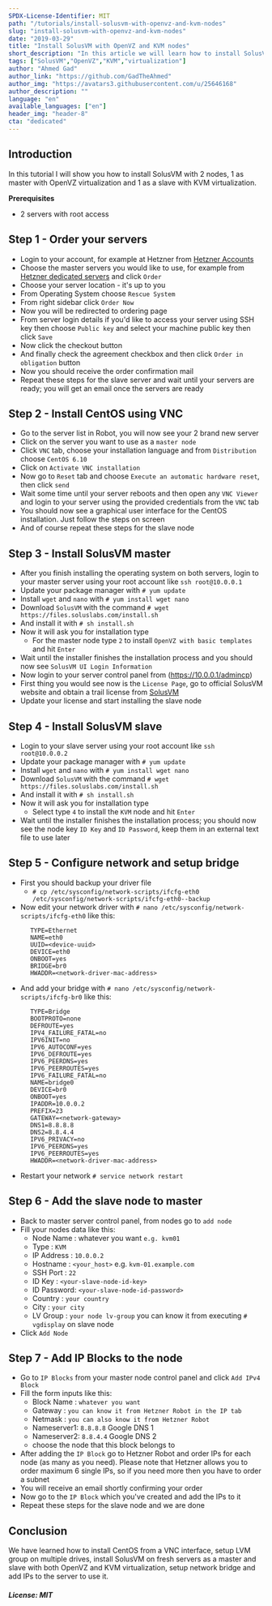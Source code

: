 ```yaml
---
SPDX-License-Identifier: MIT
path: "/tutorials/install-solusvm-with-openvz-and-kvm-nodes"
slug: "install-solusvm-with-openvz-and-kvm-nodes"
date: "2019-03-29"
title: "Install SolusVM with OpenVZ and KVM nodes"
short_description: "In this article we will learn how to install SolusVM with 2 nodes, 1 as master with OpenVZ virtualization and 1 as a slave with KVM virtualization"
tags: ["SolusVM","OpenVZ","KVM","virtualization"]
author: "Ahmed Gad"
author_link: "https://github.com/GadTheAhmed"
author_img: "https://avatars3.githubusercontent.com/u/25646168"
author_description: ""
language: "en"
available_languages: ["en"]
header_img: "header-8"
cta: "dedicated"
---
```


## Introduction

In this tutorial I will show you how to install SolusVM with 2 nodes, 1 as master with OpenVZ virtualization and 1 as a slave with KVM virtualization.

**Prerequisites**

* 2 servers with root access

## Step 1 - Order your servers

* Login to your account, for example at Hetzner from [Hetzner Accounts](https://accounts.hetzner.com)
* Choose the master servers you would like to use, for example from [Hetzner dedicated servers](https://hetzner.com/dedicated-rootserver) and click `Order`
* Choose your server location - it's up to you
* From Operating System choose `Rescue System`
* From right sidebar click `Order Now`
* Now you will be redirected to ordering page
* From server login details if you'd like to access your server using SSH key then choose `Public key` and select your machine public key then click `Save`
* Now click the checkout button
* And finally check the agreement checkbox and then click `Order in obligation` button
* Now you should receive the order confirmation mail
* Repeat these steps for the slave server and wait until your servers are ready; you will get an email once the servers are ready

## Step 2 - Install CentOS using VNC

* Go to the server list in Robot, you will now see your 2 brand new server
* Click on the server you want to use as a `master node`
* Click `VNC` tab, choose your installation language and from `Distribution` choose `CentOS 6.10`
* Click on `Activate VNC installation`
* Now go to `Reset` tab and choose `Execute an automatic hardware reset`, then click `send`
* Wait some time until your server reboots and then open any `VNC Viewer` and login to your server using the provided credentials from the `VNC` tab
* You should now see a graphical user interface for the CentOS installation. Just follow the steps on screen
* And of course repeat these steps for the slave node

## Step 3 - Install SolusVM master

* After you finish installing the operating system on both servers, login to your master server using your root account like `ssh root@10.0.0.1`
* Update your package manager with `# yum update`
* Install `wget` and `nano` with `# yum install wget nano`
* Download `SolusVM` with the command `# wget https://files.soluslabs.com/install.sh`
* And install it with `# sh install.sh`
* Now it will ask you for installation type
  * For the master node type `2` to install `OpenVZ with basic templates` and hit `Enter`
* Wait until the installer finishes the installation process and you should now see `SolusVM UI Login Information`
* Now login to your server control panel from (https://10.0.0.1/admincp)
* First thing you would see now is the `License Page`, go to official SolusVM website and obtain a trail license from [SolusVM](https://www.soluslabs.com/clients/cart.php)
* Update your license and start installing the slave node

## Step 4 - Install SolusVM slave

* Login to your slave server using your root account like `ssh root@10.0.0.2`
* Update your package manager with `# yum update`
* Install `wget` and `nano` with `# yum install wget nano`
* Download `SolusVM` with the command `# wget https://files.soluslabs.com/install.sh`
* And install it with `# sh install.sh`
* Now it will ask you for installation type
  * Select type `4` to install the `KVM` node and hit `Enter`
* Wait until the installer finishes the installation process; you should now see the node key `ID Key` and `ID Password`, keep them in an external text file to use later

## Step 5 - Configure network and setup bridge

* First you should backup your driver file 
  * `# cp /etc/sysconfig/network-scripts/ifcfg-eth0 /etc/sysconfig/network-scripts/ifcfg-eth0--backup`
* Now edit your network driver with `# nano /etc/sysconfig/network-scripts/ifcfg-eth0` like this:

```
      TYPE=Ethernet
      NAME=eth0
      UUID=<device-uuid>
      DEVICE=eth0
      ONBOOT=yes
      BRIDGE=br0
      HWADDR=<network-driver-mac-address>
```

* And add your bridge with `# nano /etc/sysconfig/network-scripts/ifcfg-br0` like this:

```
      TYPE=Bridge
      BOOTPROTO=none
      DEFROUTE=yes
      IPV4_FAILURE_FATAL=no
      IPV6INIT=no
      IPV6_AUTOCONF=yes
      IPV6_DEFROUTE=yes
      IPV6_PEERDNS=yes
      IPV6_PEERROUTES=yes
      IPV6_FAILURE_FATAL=no
      NAME=bridge0
      DEVICE=br0
      ONBOOT=yes
      IPADDR=10.0.0.2
      PREFIX=23
      GATEWAY=<network-gateway>
      DNS1=8.8.8.8
      DNS2=8.8.4.4
      IPV6_PRIVACY=no
      IPV6_PEERDNS=yes
      IPV6_PEERROUTES=yes
      HWADDR=<network-driver-mac-address>
```

* Restart your network `# service network restart`

## Step 6 - Add the slave node to master

* Back to master server control panel, from nodes go to `add node`
* Fill your nodes data like this:
  * Node Name  : whatever you want `e.g. kvm01`
  * Type 		 : `KVM`
  * IP Address : `10.0.0.2`
  * Hostname 	 : `<your_host>` e.g. `kvm-01.example.com`
  * SSH Port 	 : `22`
  * ID Key	 : `<your-slave-node-id-key>`
  * ID Password: `<your-slave-node-id-password>`
  * Country 	 : `your country`
  * City 		 : `your city`
  * LV Group 	 : `your node lv-group` you can know it from executing `# vgdisplay` on slave node
* Click `Add Node`

## Step 7 - Add IP Blocks to the node

* Go to `IP Blocks` from your master node control panel and click `Add IPv4 Block`
* Fill the form inputs like this:
  * Block Name : `whatever you want`
  * Gateway    : `you can know it from Hetzner Robot in the IP tab`
  * Netmask    : `you can also know it from Hetzner Robot`
  * Nameserver1: `8.8.8.8` Google DNS 1
  * Nameserver2: `8.8.4.4` Google DNS 2
  * choose the node that this block belongs to
* After adding the `IP Block` go to Hetzner Robot and order IPs for each node (as many as you need). Please note that Hetzner allows you to order maximum 6 single IPs, so if you need more then you have to order a subnet
* You will receive an email shortly confirming your order
* Now go to the `IP Block` which you've created and add the IPs to it
* Repeat these steps for the slave node and we are done

## Conclusion

We have learned how to install CentOS from a VNC interface, setup LVM group on multiple drives, install SolusVM on fresh servers as a master and slave with both OpenVZ and KVM virtualization, setup network bridge and add IPs to the server to use it.

##### License: MIT

<!---

Contributors's Certificate of Origin

By making a contribution to this project, I certify that:

(a) The contribution was created in whole or in part by me and I have

    the right to submit it under the license indicated in the file; or

(b) The contribution is based upon previous work that, to the best of my

    knowledge, is covered under an appropriate license and I have the

    right under that license to submit that work with modifications,

    whether created in whole or in part by me, under the same license

    (unless I am permitted to submit under a different license), as

    indicated in the file; or

(c) The contribution was provided directly to me by some other person

    who certified (a), (b) or (c) and I have not modified it.

(d) I understand and agree that this project and the contribution are

    public and that a record of the contribution (including all personal

    information I submit with it, including my sign-off) is maintained

    indefinitely and may be redistributed consistent with this project

    or the license(s) involved.

Signed-off-by: [Ahmed Gad eng.ahmedmgad@gmail.com ]

-->
